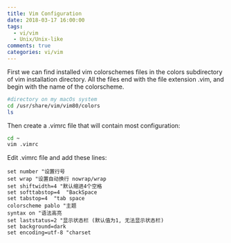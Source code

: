 ```yaml
---
title: Vim Configuration
date: 2018-03-17 16:00:00
tags:
  - vi/vim
  - Unix/Unix-like
comments: true
categories: vi/vim
---
```

First we can find installed vim colorschemes files in the colors subdirectory of vim installation directory. All the files end with the file extension .vim, and begin with the name of the colorscheme.

```bash
#directory on my macOs system
cd /usr/share/vim/vim80/colors
ls
```

<!-- more -->

Then create a .vimrc file that will contain most configuration:

```bash
cd ~
vim .vimrc
```

Edit .vimrc file and add these lines:

```vim
set number "设置行号
set wrap "设置自动换行 nowrap/wrap
set shiftwidth=4 "默认缩进4个空格
set softtabstop=4  "BackSpace
set tabstop=4  "tab space
colorscheme pablo "主题
syntax on "语法高亮
set laststatus=2 "显示状态栏 (默认值为1, 无法显示状态栏)
set background=dark
set encoding=utf-8 "charset 
```
